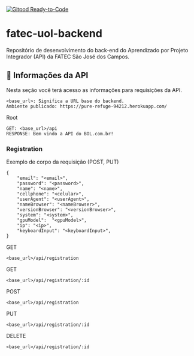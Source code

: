 [![Gitpod Ready-to-Code](https://img.shields.io/badge/Gitpod-Ready--to--Code-blue?logo=gitpod)](https://gitpod.io/#https://github.com/fabsvas/fatec-uol-backend)

# fatec-uol-backend
Repositório de desenvolvimento do back-end do Aprendizado por Projeto Integrador (API) da FATEC São José dos Campos.

## :pushpin: Informações da API
Nesta seção você terá acesso as informações para requisições da API.

```
<base_url>: Significa a URL base do backend.
Ambiente publicado: https://pure-refuge-94212.herokuapp.com/
```

Root
```
GET: <base_url>/api
RESPONSE: Bem vindo a API do BOL.com.br!
```

### Registration
Exemplo de corpo da requisição (POST, PUT)
```
{
    "email": "<email>",
    "password": "<password>",
    "name": "<name>",
    "cellphone": "<celular>",
    "userAgent": "<userAgent>",
    "nameBrowser": "<nameBrowser>",
    "versionBrowser": "<versionBrowser>",
    "system": "<system>",
    "gpuModel":  "<gpuModel>",
    "ip": "<ip>",
    "keyboardInput": "<keyboardInput>",
}
```

GET
```
<base_url>/api/registration
```

GET
```
<base_url>/api/registration/:id
```

POST
```
<base_url>/api/registration
```

PUT
```
<base_url>/api/registration/:id
```

DELETE
```
<base_url>/api/registration/:id
```

